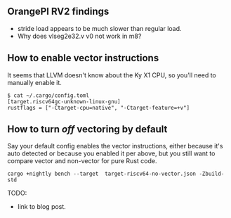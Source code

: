 ## OrangePI RV2 findings

* stride load appears to be much slower than regular load.
* Why does vlseg2e32.v v0 not work in m8?

## How to enable vector instructions

It seems that LLVM doesn't know about the Ky X1 CPU, so you'll need to manually
enable it.

```
$ cat ~/.cargo/config.toml
[target.riscv64gc-unknown-linux-gnu]
rustflags = ["-Ctarget-cpu=native", "-Ctarget-feature=+v"]
```

## How to turn *off* vectoring by default

Say your default config enables the vector instructions, either because it's auto
detected or because you enabled it per above, but you still want to compare
vector and non-vector for pure Rust code.

```
cargo +nightly bench --target  target-riscv64-no-vector.json -Zbuild-std
```

TODO:
* link to blog post.
